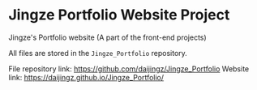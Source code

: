 # Jingze Portfolio Website Project
Jingze's Portfolio website (A part of the front-end projects)

All files are stored in the `Jingze_Portfolio` repository.

File repository link: https://github.com/daijingz/Jingze_Portfolio
Website link: https://daijingz.github.io/Jingze_Portfolio/
